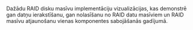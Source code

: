 Dažādu RAID disku masīvu implementāciju vizualizācijas, kas demonstrē gan datņu ierakstīšanu, gan nolasīšanu no RAID datu masīviem un RAID masīvu atjaunošanu vienas komponentes sabojāšanās gadījumā.
